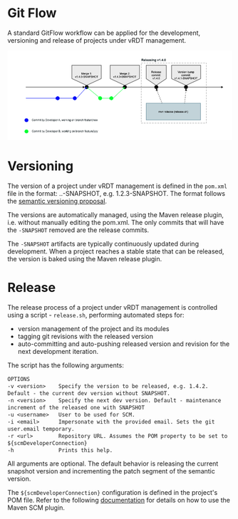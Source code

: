 # Git Flow

A standard GitFlow workflow can be applied for the development, versioning and
release of projects under vRDT management.

![GitFlow](./images/gitflow.png)

# Versioning

The version of a project under vRDT management is defined in the `pom.xml` file
in the format: <major>.<minor>.<maintenance>-SNAPSHOT, e.g. 1.2.3-SNAPSHOT.
The format follows the [semantic versioning proposal](https://semver.org/).

The versions are automatically managed, using the Maven release plugin, i.e.
without manually editing the pom.xml. The only commits that will have the
`-SNAPSHOT` removed are the release commits.

The `-SNAPSHOT` artifacts are typically continuously updated during development.
When a project reaches a stable state that can be released, the version is
baked using the Maven release plugin.

# Release

The release process of a project under vRDT management is controlled using a
script - `release.sh`, performing automated steps for:

-   version management of the project and its modules
-   tagging git revisions with the released version
-   auto-committing and auto-pushing released version and revision for the next
    development iteration.

The script has the following arguments:

```
OPTIONS
-v <version>    Specify the version to be released, e.g. 1.4.2. Default - the current dev version without SNAPSHOT.
-n <version>    Specify the next dev version. Default - maintenance increment of the released one with SNAPSHOT
-u <username>   User to be used for SCM.
-i <email>      Impersonate with the provided email. Sets the git user.email temporary.
-r <url>        Repository URL. Assumes the POM property to be set to ${scmDeveloperConnection}
-h              Prints this help.
```

All arguments are optional. The default behavior is releasing the current
snapshot version and incrementing the patch segment of the semantic version.

The `${scmDeveloperConnection}` configuration is defined in the project's POM
file. Refer to the following [documentation](https://maven.apache.org/scm/maven-scm-plugin/usage.html)
for details on how to use the Maven SCM plugin.
